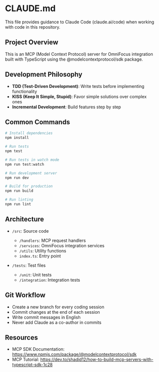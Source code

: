 # CLAUDE.md

This file provides guidance to Claude Code (claude.ai/code) when working with code in this repository.

## Project Overview

This is an MCP (Model Context Protocol) server for OmniFocus integration built with TypeScript using the @modelcontextprotocol/sdk package.

## Development Philosophy

- **TDD (Test-Driven Development)**: Write tests before implementing functionality
- **KISS (Keep It Simple, Stupid)**: Favor simple solutions over complex ones
- **Incremental Development**: Build features step by step

## Common Commands

```bash
# Install dependencies
npm install

# Run tests
npm test

# Run tests in watch mode
npm run test:watch

# Run development server
npm run dev

# Build for production
npm run build

# Run linting
npm run lint
```

## Architecture

- `/src`: Source code
  - `/handlers`: MCP request handlers
  - `/services`: OmniFocus integration services
  - `/utils`: Utility functions
  - `index.ts`: Entry point

- `/tests`: Test files
  - `/unit`: Unit tests
  - `/integration`: Integration tests

## Git Workflow

- Create a new branch for every coding session
- Commit changes at the end of each session
- Write commit messages in English
- Never add Claude as a co-author in commits

## Resources

- MCP SDK Documentation: https://www.npmjs.com/package/@modelcontextprotocol/sdk
- MCP Tutorial: https://dev.to/shadid12/how-to-build-mcp-servers-with-typescript-sdk-1c28